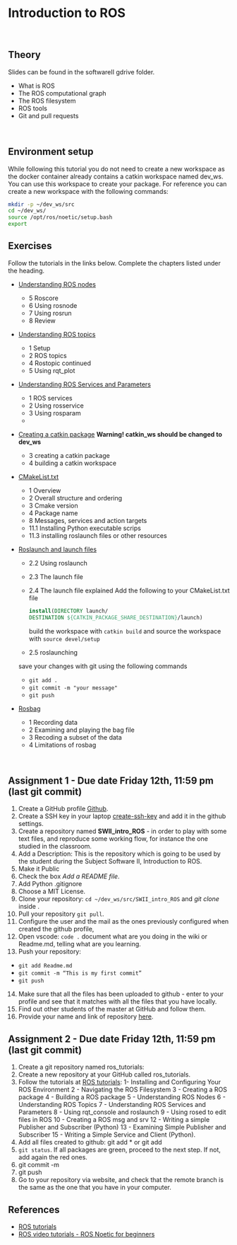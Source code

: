 # Introduction to ROS

&nbsp;

## Theory

Slides can be found in the softwareII gdrive folder.

- What is ROS
- The ROS computational graph
- The ROS filesystem
- ROS tools
- Git and pull requests

&nbsp;

## Environment setup

While following this tutorial you do not need to create a new workspace as the docker container already contains a catkin workspace named dev_ws. You can use this workspace to create your package. For reference you can create a new workspace with the following commands:

  ```bash
  mkdir -p ~/dev_ws/src
  cd ~/dev_ws/
  source /opt/ros/noetic/setup.bash
  export
  ```

## Exercises

Follow the tutorials in the links below. Complete the chapters listed under the heading.

- [Understanding ROS nodes](http://wiki.ros.org/ROS/Tutorials/UnderstandingNodes)
  - 5 Roscore
  - 6 Using rosnode
  - 7 Using rosrun
  - 8 Review
- [Understanding ROS topics](http://wiki.ros.org/ROS/Tutorials/UnderstandingTopics)
  - 1 Setup
  - 2 ROS topics
  - 4 Rostopic continued
  - 5 Using rqt_plot
- [Understanding ROS Services and Parameters](http://wiki.ros.org/ROS/Tutorials/UnderstandingServicesParams)
  - 1 ROS services
  - 2 Using rosservice
  - 3 Using rosparam
  -
- [Creating a catkin package](http://wiki.ros.org/catkin/Tutorials/CreatingPackage) **Warning! catkin_ws should be changed to dev_ws**
  - 3 creating a catkin package
  - 4 building a catkin workspace

- [CMakeList.txt](http://wiki.ros.org/catkin/CMakeLists.txt)
  - 1 Overview
  - 2 Overall structure and ordering
  - 3 Cmake version
  - 4 Package name
  - 8 Messages, services and action targets
  - 11.1 Installing Python executable scrips
  - 11.3 installing roslaunch files or other resources

- [Roslaunch and launch files](http://wiki.ros.org/ROS/Tutorials/UsingRqtconsoleRoslaunch)
  - 2.2 Using roslaunch
  - 2.3 The launch file
  - 2.4 The launch file explained
    Add the following to your CMakeList.txt file

    ```cmake
    install(DIRECTORY launch/
    DESTINATION ${CATKIN_PACKAGE_SHARE_DESTINATION}/launch)
    ```

    build the workspace with `catkin build` and source the workspace with `source devel/setup`
  - 2.5 roslaunching

  save your changes with git using the following commands

  - `git add .`
  - `git commit -m "your message"`
  - `git push`

- [Rosbag](http://wiki.ros.org/rosbag/Tutorials/Recording%20and%20playing%20back%20data)
  - 1 Recording data
  - 2 Examining and playing the bag file
  - 3 Recoding a subset of the data
  - 4 Limitations of rosbag

&nbsp;

## Assignment 1 - Due date Friday 12th, 11:59 pm (last git commit)

1. Create a GitHub profile [Github](https://github.com/).
2. Create a SSH key in your laptop [create-ssh-key](https://www.digitalocean.com/community/tutorials/how-to-set-up-ssh-keys-on-ubuntu-20-04) and add it in the github settings.
3. Create a repository named **SWII_intro_ROS** - in order to play with some text files, and reproduce some working flow, for instance the one studied in the classroom.
4. Add a Description: This is the repository which is going to be used by the student during the Subject Software II, Introduction to ROS.
5. Make it Public
6. Check the box _Add a README file_.
7. Add Python .gitignore
8. Choose a MIT License.
9. Clone your repository: `cd ~/dev_ws/src/SWII_intro_ROS` and  _git clone <your repository>_ inside .
10. Pull your repository `git pull`.
11. Configure the user and the mail as the ones previously configured when created the github profile,
12. Open vscode: `code .` document what are you doing in the wiki or Readme.md, telling what are you learning.
14. Push your repository:
  - `git add Readme.md`
  - `git commit -m “This is my first commit”`
  - `git push`
14. Make sure that all the files has been uploaded to github - enter to your profile and see that it matches with all the files that you have locally.
15. Find out other students of the master at GitHub and follow them.
15. Provide your name and link of repository [here](https://docs.google.com/spreadsheets/d/1ZyUKA4EDKNS-r1ppWnJ4YpjnhbGrnDkWbXj30VyRfmM/edit?usp=sharing).

## Assignment 2 - Due date Friday 12th, 11:59 pm (last git commit)

1. Create a git repository named ros_tutorials:
2. Create a new repository at your GitHub called ros_tutorials.
3. Follow the tutorials at [ROS tutorials](http://wiki.ros.org/ROS/Tutorials):
  1- Installing and Configuring Your ROS Environment
  2 - Navigating the ROS Filesystem
  3 - Creating a ROS package
  4 - Building a ROS package
  5 - Understanding ROS Nodes
  6 - Understanding ROS Topics
  7 - Understanding ROS Services and Parameters
  8 - Using rqt_console and roslaunch
  9 - Using rosed to edit files in ROS
  10 - Creating a ROS msg and srv
  12 - Writing a simple Publisher and Subscriber (Python)
  13 - Examining Simple Publisher and Subscriber
  15 - Writing a Simple  Service and  Client (Python).
4. Add all files created to github: git add *  or git add <file>
5. `git status`. If all packages are green, proceed to the next step. If not, add again the red ones.
6. git commit -m <add some info regarding the packages that you are adding>
7. git push
8. Go to your repository via website, and check that the remote branch is the same as the one that you have in your computer.

## References

- [ROS tutorials](http://wiki.ros.org/ROS/Tutorials)
- [ROS video tutorials - ROS Noetic for beginners](https://www.youtube.com/playlist?list=PLLSegLrePWgIbIrA4iehUQ-impvIXdd9Q)
